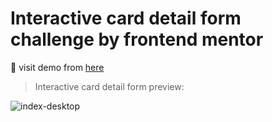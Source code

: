 # Interactive card detail form challenge by frontend mentor

:link: visit demo from [here](https://sytreacy.github.io/product-preview-card-component-challenge/)

> Interactive card detail form preview: 

![index-desktop](https://user-images.githubusercontent.com/82701495/209673351-7293cd6e-b90e-4553-88ec-8dbe1ac6047c.png)
